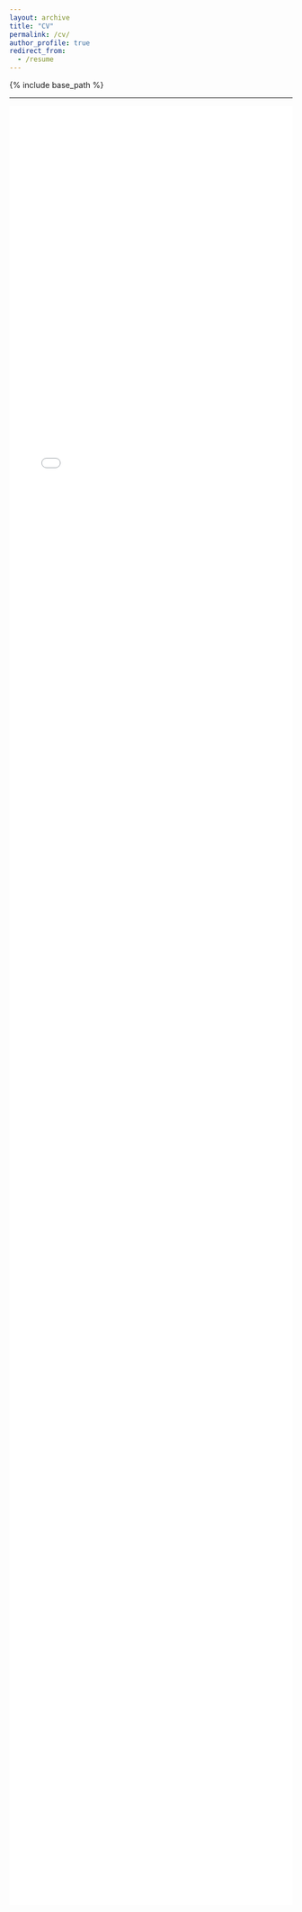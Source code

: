 ```yaml
---
layout: archive
title: "CV"
permalink: /cv/
author_profile: true
redirect_from:
  - /resume
---
```


{% include base_path %}

***

<embed src="{{ base_path }}/files/Xin_Iris_Guan_CV_24.pdf" type="application/pdf" id="fitvid0" style="width:100%;height:80vh">